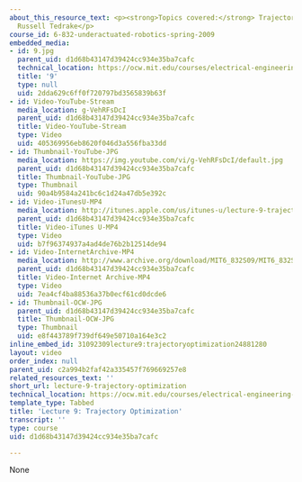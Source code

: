 ```yaml
---
about_this_resource_text: <p><strong>Topics covered:</strong> Trajectory optimization</p><p><strong>Instructors:</strong>
  Russell Tedrake</p>
course_id: 6-832-underactuated-robotics-spring-2009
embedded_media:
- id: 9.jpg
  parent_uid: d1d68b43147d39424cc934e35ba7cafc
  technical_location: https://ocw.mit.edu/courses/electrical-engineering-and-computer-science/6-832-underactuated-robotics-spring-2009/video-lectures/lecture-9-trajectory-optimization/9.jpg
  title: '9'
  type: null
  uid: 2dda629c6ff0f720797bd3565839b63f
- id: Video-YouTube-Stream
  media_location: g-VehRFsDcI
  parent_uid: d1d68b43147d39424cc934e35ba7cafc
  title: Video-YouTube-Stream
  type: Video
  uid: 405369956eb8620f046d3a556fba33dd
- id: Thumbnail-YouTube-JPG
  media_location: https://img.youtube.com/vi/g-VehRFsDcI/default.jpg
  parent_uid: d1d68b43147d39424cc934e35ba7cafc
  title: Thumbnail-YouTube-JPG
  type: Thumbnail
  uid: 90a4b9584a241bc6c1d24a47db5e392c
- id: Video-iTunesU-MP4
  media_location: http://itunes.apple.com/us/itunes-u/lecture-9-trajectory-optimization/id515317098?i=112432125
  parent_uid: d1d68b43147d39424cc934e35ba7cafc
  title: Video-iTunes U-MP4
  type: Video
  uid: b7f96374937a4ad4de76b2b12514de94
- id: Video-InternetArchive-MP4
  media_location: http://www.archive.org/download/MIT6_832S09/MIT6_832S09lec09_300k.mp4
  parent_uid: d1d68b43147d39424cc934e35ba7cafc
  title: Video-Internet Archive-MP4
  type: Video
  uid: 7ea4cf4ba88536a37b0ecf61cd0dcde6
- id: Thumbnail-OCW-JPG
  parent_uid: d1d68b43147d39424cc934e35ba7cafc
  title: Thumbnail-OCW-JPG
  type: Thumbnail
  uid: e8f443789f739df649e50710a164e3c2
inline_embed_id: 31092309lecture9:trajectoryoptimization24881280
layout: video
order_index: null
parent_uid: c2a994b2faf42a335457f769669257e8
related_resources_text: ''
short_url: lecture-9-trajectory-optimization
technical_location: https://ocw.mit.edu/courses/electrical-engineering-and-computer-science/6-832-underactuated-robotics-spring-2009/video-lectures/lecture-9-trajectory-optimization
template_type: Tabbed
title: 'Lecture 9: Trajectory Optimization'
transcript: ''
type: course
uid: d1d68b43147d39424cc934e35ba7cafc

---
```

None